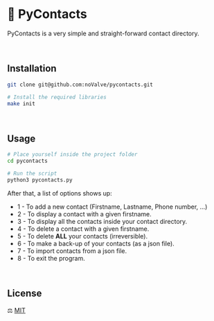 # 👤 PyContacts  
PyContacts is a very simple and straight-forward contact directory.

<br>  

## Installation 
```bash
git clone git@github.com:noValve/pycontacts.git

# Install the required libraries
make init
```

<br>

## Usage  
```bash
# Place yourself inside the project folder
cd pycontacts

# Run the script
python3 pycontacts.py
```  
After that, a list of options shows up:  
- 1 - To add a new contact (Firstname, Lastname, Phone number, ...)  
- 2 - To display a contact with a given firstname.
- 3 - To display all the contacts inside your contact directory.
- 4 - To delete a contact with a given firstname.
- 5 - To delete **ALL** your contacts (irreversible).
- 6 - To make a back-up of your contacts (as a json file).
- 7 - To import contacts from a json file.
- 8 - To exit the program.

<br>

## License
⚖️ [MIT](https://choosealicense.com/licenses/mit/)